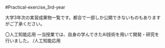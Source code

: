 #Practical-exercise_3rd-year

大学3年次の実習成果物一覧です。都合で一部しか公開できないものもありますがご了承ください。

〇人工知能応用
―当授業では、自身の学んできたAI技術を用いて開発・研究を行いました。
 /人工知能応用
